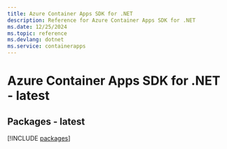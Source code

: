 ```yaml
---
title: Azure Container Apps SDK for .NET
description: Reference for Azure Container Apps SDK for .NET
ms.date: 12/25/2024
ms.topic: reference
ms.devlang: dotnet
ms.service: containerapps
---
```

# Azure Container Apps SDK for .NET - latest
## Packages - latest
[!INCLUDE [packages](container-apps-index.md)]